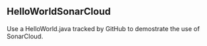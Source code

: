 ## HelloWorldSonarCloud

Use a HelloWorld.java tracked by GitHub to demostrate the use of SonarCloud.
